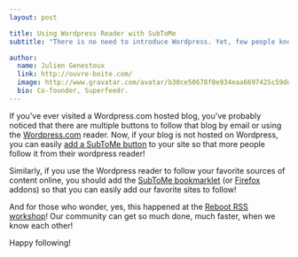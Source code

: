 ```yaml
---
layout: post

title: Using Wordpress Reader with SubToMe
subtitle: "There is no need to introduce Wordpress. Yet, few people know that Wordpress.com offers a very complete RSS reader. It is now possible to use SubToMe to follow more feeds on this reader"

author:
  name: Julien Genestoux
  link: http://ouvre-boite.com/
  image: http://www.gravatar.com/avatar/b30ce50678f0e934eaa6697425c59dd7?s=256
  bio: Co-founder, Superfeedr.
---
```


If you've ever visited a Wordpress.com hosted blog, you've probably noticed that there are multiple buttons to follow that blog by email or using the [Wordpress.com](https://wordpress.com/) reader. Now, if your blog is not hosted on Wordpress, you can easily [add a SubToMe button](http://docs.subtome.com/publishers/) to your site so that more people follow it from their wordpress reader!

Similarly, if you use the Wordpress reader to follow your favorite sources of content online, you should add the [SubToMe bookmarklet](https://www.subtome.com/#/settings) (or [Firefox](https://addons.mozilla.org/en-US/firefox/addon/subtome-subscribe-button/) addons) so that you can easily add our favorite sites to follow!

And for those who wonder, yes, this happened at the [Reboot RSS workshop](http://docs.subtome.com/2014/05/21/reboot-rss/)! Our community can get so much done, much faster, when we know each other!

Happy following!



